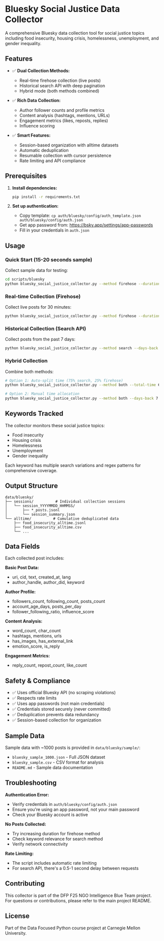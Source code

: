 # Bluesky Social Justice Data Collector

A comprehensive Bluesky data collection tool for social justice topics including food insecurity, housing crisis, homelessness, unemployment, and gender inequality.

## Features

- ✅ **Dual Collection Methods:**
  - Real-time firehose collection (live posts)
  - Historical search API with deep pagination
  - Hybrid mode (both methods combined)

- ✅ **Rich Data Collection:**
  - Author follower counts and profile metrics
  - Content analysis (hashtags, mentions, URLs)
  - Engagement metrics (likes, reposts, replies)
  - Influence scoring

- ✅ **Smart Features:**
  - Session-based organization with alltime datasets
  - Automatic deduplication
  - Resumable collection with cursor persistence
  - Rate limiting and API compliance

## Prerequisites

1. **Install dependencies:**
   ```bash
   pip install -r requirements.txt
   ```

2. **Set up authentication:**
   - Copy template: `cp auth/bluesky/config/auth_template.json auth/bluesky/config/auth.json`
   - Get app password from: https://bsky.app/settings/app-passwords
   - Fill in your credentials in `auth.json`

## Usage

### Quick Start (15-20 seconds sample)

Collect sample data for testing:

```bash
cd scripts/bluesky
python bluesky_social_justice_collector.py --method firehose --duration 20
```

### Real-time Collection (Firehose)

Collect live posts for 30 minutes:

```bash
python bluesky_social_justice_collector.py --method firehose --duration 1800
```

### Historical Collection (Search API)

Collect posts from the past 7 days:

```bash
python bluesky_social_justice_collector.py --method search --days-back 7 --max-posts 500
```

### Hybrid Collection

Combine both methods:

```bash
# Option 1: Auto-split time (75% search, 25% firehose)
python bluesky_social_justice_collector.py --method both --total-time 600

# Option 2: Manual time allocation
python bluesky_social_justice_collector.py --method both --days-back 7 --duration 300
```

## Keywords Tracked

The collector monitors these social justice topics:
- Food insecurity
- Housing crisis
- Homelessness
- Unemployment
- Gender inequality

Each keyword has multiple search variations and regex patterns for comprehensive coverage.

## Output Structure

```
data/bluesky/
├── sessions/          # Individual collection sessions
│   └── session_YYYYMMDD_HHMMSS/
│       ├── *_posts.jsonl
│       └── session_summary.json
└── alltime/          # Cumulative deduplicated data
    ├── food_insecurity_alltime.jsonl
    ├── food_insecurity_alltime.csv
    └── ...
```

## Data Fields

Each collected post includes:

**Basic Post Data:**
- uri, cid, text, created_at, lang
- author_handle, author_did, keyword

**Author Profile:**
- followers_count, following_count, posts_count
- account_age_days, posts_per_day
- follower_following_ratio, influence_score

**Content Analysis:**
- word_count, char_count
- hashtags, mentions, urls
- has_images, has_external_link
- emotion_score, is_reply

**Engagement Metrics:**
- reply_count, repost_count, like_count

## Safety & Compliance

- ✅ Uses official Bluesky API (no scraping violations)
- ✅ Respects rate limits
- ✅ Uses app passwords (not main credentials)
- ✅ Credentials stored securely (never committed)
- ✅ Deduplication prevents data redundancy
- ✅ Session-based collection for organization

## Sample Data

Sample data with ~1000 posts is provided in `data/bluesky/sample/`:
- `bluesky_sample_1000.json` - Full JSON dataset
- `bluesky_sample.csv` - CSV format for analysis
- `README.md` - Sample data documentation

## Troubleshooting

**Authentication Error:**
- Verify credentials in `auth/bluesky/config/auth.json`
- Ensure you're using an app password, not your main password
- Check your Bluesky account is active

**No Posts Collected:**
- Try increasing duration for firehose method
- Check keyword relevance for search method
- Verify network connectivity

**Rate Limiting:**
- The script includes automatic rate limiting
- For search API, there's a 0.5-1 second delay between requests

## Contributing

This collector is part of the DFP F25 NGO Intelligence Blue Team project. For questions or contributions, please refer to the main project README.

## License

Part of the Data Focused Python course project at Carnegie Mellon University.
